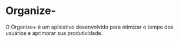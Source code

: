 # Organize-
O Organize+ é um aplicativo desenvolvido para otimizar o tempo dos usuários e aprimorar sua produtividade. 
